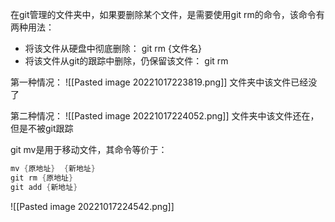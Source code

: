 
在git管理的文件夹中，如果要删除某个文件，是需要使用git rm的命令，该命令有两种用法：
- 将该文件从硬盘中彻底删除： git rm {文件名}
- 将该文件从git的跟踪中删除，仍保留该文件： git rm 

第一种情况：
![[Pasted image 20221017223819.png]]
文件夹中该文件已经没了

第二种情况：
![[Pasted image 20221017224052.png]]
文件夹中该文件还在，但是不被git跟踪


git mv是用于移动文件，其命令等价于：
```cpp
mv {原地址}  {新地址}
git rm {原地址}
git add {新地址}
```

![[Pasted image 20221017224542.png]]